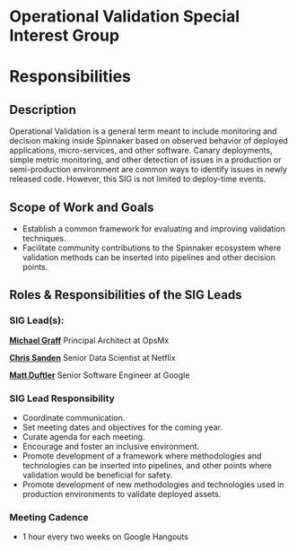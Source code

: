 # Operational Validation Special Interest Group

# Responsibilities

## Description

Operational Validation is a general term meant to include monitoring and decision making inside Spinnaker based on observed behavior
of deployed applications, micro-services, and other software.
Canary deployments, simple metric monitoring, and other detection of issues in a production or semi-production environment are
common ways to identify issues in newly released code.  However, this SIG is not limited to deploy-time events.

## Scope of Work and Goals

* Establish a common framework for evaluating and improving validation techniques.
* Facilitate community contributions to the Spinnaker ecosystem where validation methods can be inserted into pipelines and other
decision points.

## Roles & Responsibilities of the SIG Leads

### SIG Lead(s):

**[Michael Graff](https://github.com/skandragon)**
Principal Architect at OpsMx

**[Chris Sanden](https://github.com/csanden)**
Senior Data Scientist at Netflix

**[Matt Duftler](https://github.com/duftler)**
Senior Software Engineer at Google

### SIG Lead Responsibility

* Coordinate communication.
* Set meeting dates and objectives for the coming year.
* Curate agenda for each meeting.
* Encourage and foster an inclusive environment.
* Promote development of a framework where methodologies and technologies can be inserted into pipelines, and other points where validation would be beneficial for safety.
* Promote development of new methodologies and technologies used in production environments to validate deployed assets.

### Meeting Cadence
 - 1 hour every two weeks on Google Hangouts
